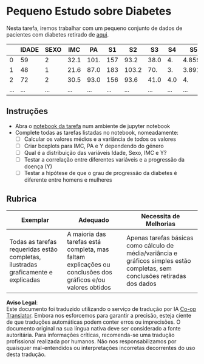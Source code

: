 <!--
CO_OP_TRANSLATOR_METADATA:
{
  "original_hash": "01d1b493e8b51a6ebb42524f6b1bcfff",
  "translation_date": "2025-08-24T00:11:29+00:00",
  "source_file": "1-Introduction/04-stats-and-probability/assignment.md",
  "language_code": "pt"
}
-->
# Pequeno Estudo sobre Diabetes

Nesta tarefa, iremos trabalhar com um pequeno conjunto de dados de pacientes com diabetes retirado de [aqui](https://www4.stat.ncsu.edu/~boos/var.select/diabetes.html).

|   | IDADE | SEXO | IMC | PA | S1 | S2 | S3 | S4 | S5 | S6 | Y  |
|---|-------|------|-----|----|----|----|----|----|----|----|----|
| 0 | 59    | 2    | 32.1 | 101. | 157 | 93.2 | 38.0 | 4. | 4.8598 | 87 | 151 |
| 1 | 48    | 1    | 21.6 | 87.0 | 183 | 103.2 | 70. | 3. | 3.8918 | 69 | 75 |
| 2 | 72    | 2    | 30.5 | 93.0 | 156 | 93.6 | 41.0 | 4.0 | 4. | 85 | 141 |
| ... | ... | ... | ... | ...| ...| ...| ...| ...| ...| ...| ... |

## Instruções

* Abra o [notebook da tarefa](../../../../1-Introduction/04-stats-and-probability/assignment.ipynb) num ambiente de jupyter notebook
* Complete todas as tarefas listadas no notebook, nomeadamente:
   * [ ] Calcular os valores médios e a variância de todos os valores
   * [ ] Criar boxplots para IMC, PA e Y dependendo do género
   * [ ] Qual é a distribuição das variáveis Idade, Sexo, IMC e Y?
   * [ ] Testar a correlação entre diferentes variáveis e a progressão da doença (Y)
   * [ ] Testar a hipótese de que o grau de progressão da diabetes é diferente entre homens e mulheres
   
## Rubrica

Exemplar | Adequado | Necessita de Melhorias
--- | --- | --- |
Todas as tarefas requeridas estão completas, ilustradas graficamente e explicadas | A maioria das tarefas está completa, mas faltam explicações ou conclusões dos gráficos e/ou valores obtidos | Apenas tarefas básicas como cálculo de média/variância e gráficos simples estão completas, sem conclusões retiradas dos dados

**Aviso Legal**:  
Este documento foi traduzido utilizando o serviço de tradução por IA [Co-op Translator](https://github.com/Azure/co-op-translator). Embora nos esforcemos para garantir a precisão, esteja ciente de que traduções automáticas podem conter erros ou imprecisões. O documento original na sua língua nativa deve ser considerado a fonte autoritária. Para informações críticas, recomenda-se uma tradução profissional realizada por humanos. Não nos responsabilizamos por quaisquer mal-entendidos ou interpretações incorretas decorrentes do uso desta tradução.